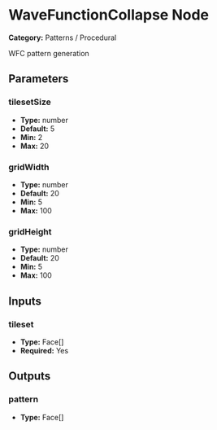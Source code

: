 
# WaveFunctionCollapse Node

**Category:** Patterns / Procedural

WFC pattern generation

## Parameters


### tilesetSize
- **Type:** number
- **Default:** 5
- **Min:** 2
- **Max:** 20



### gridWidth
- **Type:** number
- **Default:** 20
- **Min:** 5
- **Max:** 100



### gridHeight
- **Type:** number
- **Default:** 20
- **Min:** 5
- **Max:** 100



## Inputs


### tileset
- **Type:** Face[]
- **Required:** Yes



## Outputs


### pattern
- **Type:** Face[]




